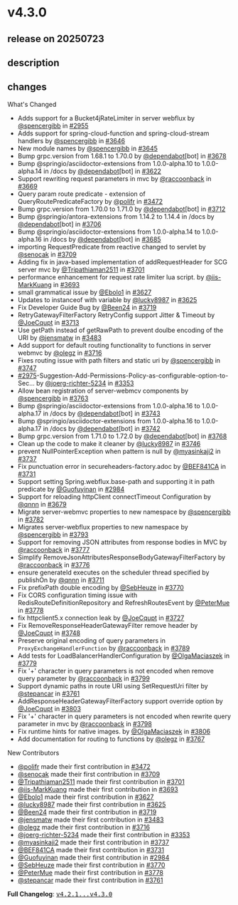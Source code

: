 # v4.3.0

## release on 20250723
## description
## changes
What's Changed

* Adds support for a Bucket4jRateLimiter in server webflux by <a class="user-mention notranslate" data-hovercard-type="user" data-hovercard-url="/users/spencergibb/hovercard" data-octo-click="hovercard-link-click" data-octo-dimensions="link_type:self" href="https://github.com/spencergibb">@spencergibb</a> in <a class="issue-link js-issue-link" data-error-text="Failed to load title" data-id="1710545444" data-permission-text="Title is private" data-url="https://github.com/spring-cloud/spring-cloud-gateway/issues/2955" data-hovercard-type="pull_request" data-hovercard-url="/spring-cloud/spring-cloud-gateway/pull/2955/hovercard" href="https://github.com/spring-cloud/spring-cloud-gateway/pull/2955">#2955</a>
* Adds support for spring-cloud-function and spring-cloud-stream handlers by <a class="user-mention notranslate" data-hovercard-type="user" data-hovercard-url="/users/spencergibb/hovercard" data-octo-click="hovercard-link-click" data-octo-dimensions="link_type:self" href="https://github.com/spencergibb">@spencergibb</a> in <a class="issue-link js-issue-link" data-error-text="Failed to load title" data-id="2742878206" data-permission-text="Title is private" data-url="https://github.com/spring-cloud/spring-cloud-gateway/issues/3646" data-hovercard-type="pull_request" data-hovercard-url="/spring-cloud/spring-cloud-gateway/pull/3646/hovercard" href="https://github.com/spring-cloud/spring-cloud-gateway/pull/3646">#3646</a>
* New module names by <a class="user-mention notranslate" data-hovercard-type="user" data-hovercard-url="/users/spencergibb/hovercard" data-octo-click="hovercard-link-click" data-octo-dimensions="link_type:self" href="https://github.com/spencergibb">@spencergibb</a> in <a class="issue-link js-issue-link" data-error-text="Failed to load title" data-id="2742875343" data-permission-text="Title is private" data-url="https://github.com/spring-cloud/spring-cloud-gateway/issues/3645" data-hovercard-type="pull_request" data-hovercard-url="/spring-cloud/spring-cloud-gateway/pull/3645/hovercard" href="https://github.com/spring-cloud/spring-cloud-gateway/pull/3645">#3645</a>
* Bump grpc.version from 1.68.1 to 1.70.0 by <a class="user-mention notranslate" data-hovercard-type="organization" data-hovercard-url="/orgs/dependabot/hovercard" data-octo-click="hovercard-link-click" data-octo-dimensions="link_type:self" href="https://github.com/dependabot">@dependabot</a>[bot] in <a class="issue-link js-issue-link" data-error-text="Failed to load title" data-id="2804791053" data-permission-text="Title is private" data-url="https://github.com/spring-cloud/spring-cloud-gateway/issues/3678" data-hovercard-type="pull_request" data-hovercard-url="/spring-cloud/spring-cloud-gateway/pull/3678/hovercard" href="https://github.com/spring-cloud/spring-cloud-gateway/pull/3678">#3678</a>
* Bump @springio/asciidoctor-extensions from 1.0.0-alpha.10 to 1.0.0-alpha.14 in /docs by <a class="user-mention notranslate" data-hovercard-type="organization" data-hovercard-url="/orgs/dependabot/hovercard" data-octo-click="hovercard-link-click" data-octo-dimensions="link_type:self" href="https://github.com/dependabot">@dependabot</a>[bot] in <a class="issue-link js-issue-link" data-error-text="Failed to load title" data-id="2714318497" data-permission-text="Title is private" data-url="https://github.com/spring-cloud/spring-cloud-gateway/issues/3622" data-hovercard-type="pull_request" data-hovercard-url="/spring-cloud/spring-cloud-gateway/pull/3622/hovercard" href="https://github.com/spring-cloud/spring-cloud-gateway/pull/3622">#3622</a>
* Support rewriting request parameters in mvc by <a class="user-mention notranslate" data-hovercard-type="user" data-hovercard-url="/users/raccoonback/hovercard" data-octo-click="hovercard-link-click" data-octo-dimensions="link_type:self" href="https://github.com/raccoonback">@raccoonback</a> in <a class="issue-link js-issue-link" data-error-text="Failed to load title" data-id="2790239254" data-permission-text="Title is private" data-url="https://github.com/spring-cloud/spring-cloud-gateway/issues/3669" data-hovercard-type="pull_request" data-hovercard-url="/spring-cloud/spring-cloud-gateway/pull/3669/hovercard" href="https://github.com/spring-cloud/spring-cloud-gateway/pull/3669">#3669</a>
* Query param route predicate - extension of QueryRoutePredicateFactory by <a class="user-mention notranslate" data-hovercard-type="user" data-hovercard-url="/users/polifr/hovercard" data-octo-click="hovercard-link-click" data-octo-dimensions="link_type:self" href="https://github.com/polifr">@polifr</a> in <a class="issue-link js-issue-link" data-error-text="Failed to load title" data-id="2426254689" data-permission-text="Title is private" data-url="https://github.com/spring-cloud/spring-cloud-gateway/issues/3472" data-hovercard-type="pull_request" data-hovercard-url="/spring-cloud/spring-cloud-gateway/pull/3472/hovercard" href="https://github.com/spring-cloud/spring-cloud-gateway/pull/3472">#3472</a>
* Bump grpc.version from 1.70.0 to 1.71.0 by <a class="user-mention notranslate" data-hovercard-type="organization" data-hovercard-url="/orgs/dependabot/hovercard" data-octo-click="hovercard-link-click" data-octo-dimensions="link_type:self" href="https://github.com/dependabot">@dependabot</a>[bot] in <a class="issue-link js-issue-link" data-error-text="Failed to load title" data-id="2897832694" data-permission-text="Title is private" data-url="https://github.com/spring-cloud/spring-cloud-gateway/issues/3712" data-hovercard-type="pull_request" data-hovercard-url="/spring-cloud/spring-cloud-gateway/pull/3712/hovercard" href="https://github.com/spring-cloud/spring-cloud-gateway/pull/3712">#3712</a>
* Bump @springio/antora-extensions from 1.14.2 to 1.14.4 in /docs by <a class="user-mention notranslate" data-hovercard-type="organization" data-hovercard-url="/orgs/dependabot/hovercard" data-octo-click="hovercard-link-click" data-octo-dimensions="link_type:self" href="https://github.com/dependabot">@dependabot</a>[bot] in <a class="issue-link js-issue-link" data-error-text="Failed to load title" data-id="2875783795" data-permission-text="Title is private" data-url="https://github.com/spring-cloud/spring-cloud-gateway/issues/3706" data-hovercard-type="pull_request" data-hovercard-url="/spring-cloud/spring-cloud-gateway/pull/3706/hovercard" href="https://github.com/spring-cloud/spring-cloud-gateway/pull/3706">#3706</a>
* Bump @springio/asciidoctor-extensions from 1.0.0-alpha.14 to 1.0.0-alpha.16 in /docs by <a class="user-mention notranslate" data-hovercard-type="organization" data-hovercard-url="/orgs/dependabot/hovercard" data-octo-click="hovercard-link-click" data-octo-dimensions="link_type:self" href="https://github.com/dependabot">@dependabot</a>[bot] in <a class="issue-link js-issue-link" data-error-text="Failed to load title" data-id="2828065280" data-permission-text="Title is private" data-url="https://github.com/spring-cloud/spring-cloud-gateway/issues/3685" data-hovercard-type="pull_request" data-hovercard-url="/spring-cloud/spring-cloud-gateway/pull/3685/hovercard" href="https://github.com/spring-cloud/spring-cloud-gateway/pull/3685">#3685</a>
* importing RequestPredicate from reactive changed to servlet by <a class="user-mention notranslate" data-hovercard-type="user" data-hovercard-url="/users/senocak/hovercard" data-octo-click="hovercard-link-click" data-octo-dimensions="link_type:self" href="https://github.com/senocak">@senocak</a> in <a class="issue-link js-issue-link" data-error-text="Failed to load title" data-id="2884171299" data-permission-text="Title is private" data-url="https://github.com/spring-cloud/spring-cloud-gateway/issues/3709" data-hovercard-type="pull_request" data-hovercard-url="/spring-cloud/spring-cloud-gateway/pull/3709/hovercard" href="https://github.com/spring-cloud/spring-cloud-gateway/pull/3709">#3709</a>
* Adding fix in java-based implementation of addRequestHeader for SCG server mvc by <a class="user-mention notranslate" data-hovercard-type="user" data-hovercard-url="/users/Tripathiaman2511/hovercard" data-octo-click="hovercard-link-click" data-octo-dimensions="link_type:self" href="https://github.com/Tripathiaman2511">@Tripathiaman2511</a> in <a class="issue-link js-issue-link" data-error-text="Failed to load title" data-id="2873377814" data-permission-text="Title is private" data-url="https://github.com/spring-cloud/spring-cloud-gateway/issues/3701" data-hovercard-type="pull_request" data-hovercard-url="/spring-cloud/spring-cloud-gateway/pull/3701/hovercard" href="https://github.com/spring-cloud/spring-cloud-gateway/pull/3701">#3701</a>
* performance enhancement for request rate limiter lua script. by <a class="user-mention notranslate" data-hovercard-type="user" data-hovercard-url="/users/iis-MarkKuang/hovercard" data-octo-click="hovercard-link-click" data-octo-dimensions="link_type:self" href="https://github.com/iis-MarkKuang">@iis-MarkKuang</a> in <a class="issue-link js-issue-link" data-error-text="Failed to load title" data-id="2845316950" data-permission-text="Title is private" data-url="https://github.com/spring-cloud/spring-cloud-gateway/issues/3693" data-hovercard-type="pull_request" data-hovercard-url="/spring-cloud/spring-cloud-gateway/pull/3693/hovercard" href="https://github.com/spring-cloud/spring-cloud-gateway/pull/3693">#3693</a>
* small grammatical issue by <a class="user-mention notranslate" data-hovercard-type="user" data-hovercard-url="/users/Ebolo1/hovercard" data-octo-click="hovercard-link-click" data-octo-dimensions="link_type:self" href="https://github.com/Ebolo1">@Ebolo1</a> in <a class="issue-link js-issue-link" data-error-text="Failed to load title" data-id="2725265472" data-permission-text="Title is private" data-url="https://github.com/spring-cloud/spring-cloud-gateway/issues/3627" data-hovercard-type="pull_request" data-hovercard-url="/spring-cloud/spring-cloud-gateway/pull/3627/hovercard" href="https://github.com/spring-cloud/spring-cloud-gateway/pull/3627">#3627</a>
* Updates to instanceof with variable by <a class="user-mention notranslate" data-hovercard-type="user" data-hovercard-url="/users/lucky8987/hovercard" data-octo-click="hovercard-link-click" data-octo-dimensions="link_type:self" href="https://github.com/lucky8987">@lucky8987</a> in <a class="issue-link js-issue-link" data-error-text="Failed to load title" data-id="2715609705" data-permission-text="Title is private" data-url="https://github.com/spring-cloud/spring-cloud-gateway/issues/3625" data-hovercard-type="pull_request" data-hovercard-url="/spring-cloud/spring-cloud-gateway/pull/3625/hovercard" href="https://github.com/spring-cloud/spring-cloud-gateway/pull/3625">#3625</a>
* Fix Developer Guide Bug by <a class="user-mention notranslate" data-hovercard-type="user" data-hovercard-url="/users/Been24/hovercard" data-octo-click="hovercard-link-click" data-octo-dimensions="link_type:self" href="https://github.com/Been24">@Been24</a> in <a class="issue-link js-issue-link" data-error-text="Failed to load title" data-id="2918775954" data-permission-text="Title is private" data-url="https://github.com/spring-cloud/spring-cloud-gateway/issues/3719" data-hovercard-type="pull_request" data-hovercard-url="/spring-cloud/spring-cloud-gateway/pull/3719/hovercard" href="https://github.com/spring-cloud/spring-cloud-gateway/pull/3719">#3719</a>
* RetryGatewayFilterFactory RetryConfig support Jitter & Timeout by <a class="user-mention notranslate" data-hovercard-type="user" data-hovercard-url="/users/JoeCqupt/hovercard" data-octo-click="hovercard-link-click" data-octo-dimensions="link_type:self" href="https://github.com/JoeCqupt">@JoeCqupt</a> in <a class="issue-link js-issue-link" data-error-text="Failed to load title" data-id="2901973739" data-permission-text="Title is private" data-url="https://github.com/spring-cloud/spring-cloud-gateway/issues/3713" data-hovercard-type="pull_request" data-hovercard-url="/spring-cloud/spring-cloud-gateway/pull/3713/hovercard" href="https://github.com/spring-cloud/spring-cloud-gateway/pull/3713">#3713</a>
* Use getPath instead of getRawPath to prevent doulbe encoding of the URI by <a class="user-mention notranslate" data-hovercard-type="user" data-hovercard-url="/users/jensmatw/hovercard" data-octo-click="hovercard-link-click" data-octo-dimensions="link_type:self" href="https://github.com/jensmatw">@jensmatw</a> in <a class="issue-link js-issue-link" data-error-text="Failed to load title" data-id="2437729874" data-permission-text="Title is private" data-url="https://github.com/spring-cloud/spring-cloud-gateway/issues/3483" data-hovercard-type="pull_request" data-hovercard-url="/spring-cloud/spring-cloud-gateway/pull/3483/hovercard" href="https://github.com/spring-cloud/spring-cloud-gateway/pull/3483">#3483</a>
* Add support for default routing functionality to functions in server webmvc by <a class="user-mention notranslate" data-hovercard-type="user" data-hovercard-url="/users/olegz/hovercard" data-octo-click="hovercard-link-click" data-octo-dimensions="link_type:self" href="https://github.com/olegz">@olegz</a> in <a class="issue-link js-issue-link" data-error-text="Failed to load title" data-id="2913202151" data-permission-text="Title is private" data-url="https://github.com/spring-cloud/spring-cloud-gateway/issues/3716" data-hovercard-type="pull_request" data-hovercard-url="/spring-cloud/spring-cloud-gateway/pull/3716/hovercard" href="https://github.com/spring-cloud/spring-cloud-gateway/pull/3716">#3716</a>
* Fixes routing issue with path filters and static uri by <a class="user-mention notranslate" data-hovercard-type="user" data-hovercard-url="/users/spencergibb/hovercard" data-octo-click="hovercard-link-click" data-octo-dimensions="link_type:self" href="https://github.com/spencergibb">@spencergibb</a> in <a class="issue-link js-issue-link" data-error-text="Failed to load title" data-id="2949989975" data-permission-text="Title is private" data-url="https://github.com/spring-cloud/spring-cloud-gateway/issues/3747" data-hovercard-type="pull_request" data-hovercard-url="/spring-cloud/spring-cloud-gateway/pull/3747/hovercard" href="https://github.com/spring-cloud/spring-cloud-gateway/pull/3747">#3747</a>
* <a class="issue-link js-issue-link" data-error-text="Failed to load title" data-id="1740336960" data-permission-text="Title is private" data-url="https://github.com/spring-cloud/spring-cloud-gateway/issues/2975" data-hovercard-type="issue" data-hovercard-url="/spring-cloud/spring-cloud-gateway/issues/2975/hovercard" href="https://github.com/spring-cloud/spring-cloud-gateway/issues/2975">#2975</a>-Suggestion-Add-Permissions-Policy-as-configurable-option-to-Sec… by <a class="user-mention notranslate" data-hovercard-type="user" data-hovercard-url="/users/joerg-richter-5234/hovercard" data-octo-click="hovercard-link-click" data-octo-dimensions="link_type:self" href="https://github.com/joerg-richter-5234">@joerg-richter-5234</a> in <a class="issue-link js-issue-link" data-error-text="Failed to load title" data-id="2242283625" data-permission-text="Title is private" data-url="https://github.com/spring-cloud/spring-cloud-gateway/issues/3353" data-hovercard-type="pull_request" data-hovercard-url="/spring-cloud/spring-cloud-gateway/pull/3353/hovercard" href="https://github.com/spring-cloud/spring-cloud-gateway/pull/3353">#3353</a>
* Allow bean registration of server-webmcv components by <a class="user-mention notranslate" data-hovercard-type="user" data-hovercard-url="/users/spencergibb/hovercard" data-octo-click="hovercard-link-click" data-octo-dimensions="link_type:self" href="https://github.com/spencergibb">@spencergibb</a> in <a class="issue-link js-issue-link" data-error-text="Failed to load title" data-id="2994300211" data-permission-text="Title is private" data-url="https://github.com/spring-cloud/spring-cloud-gateway/issues/3763" data-hovercard-type="pull_request" data-hovercard-url="/spring-cloud/spring-cloud-gateway/pull/3763/hovercard" href="https://github.com/spring-cloud/spring-cloud-gateway/pull/3763">#3763</a>
* Bump @springio/asciidoctor-extensions from 1.0.0-alpha.16 to 1.0.0-alpha.17 in /docs by <a class="user-mention notranslate" data-hovercard-type="organization" data-hovercard-url="/orgs/dependabot/hovercard" data-octo-click="hovercard-link-click" data-octo-dimensions="link_type:self" href="https://github.com/dependabot">@dependabot</a>[bot] in <a class="issue-link js-issue-link" data-error-text="Failed to load title" data-id="2944139477" data-permission-text="Title is private" data-url="https://github.com/spring-cloud/spring-cloud-gateway/issues/3743" data-hovercard-type="pull_request" data-hovercard-url="/spring-cloud/spring-cloud-gateway/pull/3743/hovercard" href="https://github.com/spring-cloud/spring-cloud-gateway/pull/3743">#3743</a>
* Bump @springio/asciidoctor-extensions from 1.0.0-alpha.16 to 1.0.0-alpha.17 in /docs by <a class="user-mention notranslate" data-hovercard-type="organization" data-hovercard-url="/orgs/dependabot/hovercard" data-octo-click="hovercard-link-click" data-octo-dimensions="link_type:self" href="https://github.com/dependabot">@dependabot</a>[bot] in <a class="issue-link js-issue-link" data-error-text="Failed to load title" data-id="2944069397" data-permission-text="Title is private" data-url="https://github.com/spring-cloud/spring-cloud-gateway/issues/3742" data-hovercard-type="pull_request" data-hovercard-url="/spring-cloud/spring-cloud-gateway/pull/3742/hovercard" href="https://github.com/spring-cloud/spring-cloud-gateway/pull/3742">#3742</a>
* Bump grpc.version from 1.71.0 to 1.72.0 by <a class="user-mention notranslate" data-hovercard-type="organization" data-hovercard-url="/orgs/dependabot/hovercard" data-octo-click="hovercard-link-click" data-octo-dimensions="link_type:self" href="https://github.com/dependabot">@dependabot</a>[bot] in <a class="issue-link js-issue-link" data-error-text="Failed to load title" data-id="2997029774" data-permission-text="Title is private" data-url="https://github.com/spring-cloud/spring-cloud-gateway/issues/3768" data-hovercard-type="pull_request" data-hovercard-url="/spring-cloud/spring-cloud-gateway/pull/3768/hovercard" href="https://github.com/spring-cloud/spring-cloud-gateway/pull/3768">#3768</a>
* Clean up the code to make it cleaner by <a class="user-mention notranslate" data-hovercard-type="user" data-hovercard-url="/users/lucky8987/hovercard" data-octo-click="hovercard-link-click" data-octo-dimensions="link_type:self" href="https://github.com/lucky8987">@lucky8987</a> in <a class="issue-link js-issue-link" data-error-text="Failed to load title" data-id="2949970318" data-permission-text="Title is private" data-url="https://github.com/spring-cloud/spring-cloud-gateway/issues/3746" data-hovercard-type="pull_request" data-hovercard-url="/spring-cloud/spring-cloud-gateway/pull/3746/hovercard" href="https://github.com/spring-cloud/spring-cloud-gateway/pull/3746">#3746</a>
* prevent NullPointerException when pattern is null by <a class="user-mention notranslate" data-hovercard-type="user" data-hovercard-url="/users/myasinkaji2/hovercard" data-octo-click="hovercard-link-click" data-octo-dimensions="link_type:self" href="https://github.com/myasinkaji2">@myasinkaji2</a> in <a class="issue-link js-issue-link" data-error-text="Failed to load title" data-id="2938578719" data-permission-text="Title is private" data-url="https://github.com/spring-cloud/spring-cloud-gateway/issues/3737" data-hovercard-type="pull_request" data-hovercard-url="/spring-cloud/spring-cloud-gateway/pull/3737/hovercard" href="https://github.com/spring-cloud/spring-cloud-gateway/pull/3737">#3737</a>
* Fix punctuation error in secureheaders-factory.adoc by <a class="user-mention notranslate" data-hovercard-type="user" data-hovercard-url="/users/BEF841CA/hovercard" data-octo-click="hovercard-link-click" data-octo-dimensions="link_type:self" href="https://github.com/BEF841CA">@BEF841CA</a> in <a class="issue-link js-issue-link" data-error-text="Failed to load title" data-id="2934639382" data-permission-text="Title is private" data-url="https://github.com/spring-cloud/spring-cloud-gateway/issues/3731" data-hovercard-type="pull_request" data-hovercard-url="/spring-cloud/spring-cloud-gateway/pull/3731/hovercard" href="https://github.com/spring-cloud/spring-cloud-gateway/pull/3731">#3731</a>
* Support setting Spring.webflux.base-path and supporting it in path predicate by <a class="user-mention notranslate" data-hovercard-type="user" data-hovercard-url="/users/Guofuyinan/hovercard" data-octo-click="hovercard-link-click" data-octo-dimensions="link_type:self" href="https://github.com/Guofuyinan">@Guofuyinan</a> in <a class="issue-link js-issue-link" data-error-text="Failed to load title" data-id="1763912434" data-permission-text="Title is private" data-url="https://github.com/spring-cloud/spring-cloud-gateway/issues/2984" data-hovercard-type="pull_request" data-hovercard-url="/spring-cloud/spring-cloud-gateway/pull/2984/hovercard" href="https://github.com/spring-cloud/spring-cloud-gateway/pull/2984">#2984</a>
* Support for reloading httpClient connectTimeout Configuration by <a class="user-mention notranslate" data-hovercard-type="user" data-hovercard-url="/users/qnnn/hovercard" data-octo-click="hovercard-link-click" data-octo-dimensions="link_type:self" href="https://github.com/qnnn">@qnnn</a> in <a class="issue-link js-issue-link" data-error-text="Failed to load title" data-id="2807257957" data-permission-text="Title is private" data-url="https://github.com/spring-cloud/spring-cloud-gateway/issues/3679" data-hovercard-type="pull_request" data-hovercard-url="/spring-cloud/spring-cloud-gateway/pull/3679/hovercard" href="https://github.com/spring-cloud/spring-cloud-gateway/pull/3679">#3679</a>
* Migrate server-webmvc properties to new namespace by <a class="user-mention notranslate" data-hovercard-type="user" data-hovercard-url="/users/spencergibb/hovercard" data-octo-click="hovercard-link-click" data-octo-dimensions="link_type:self" href="https://github.com/spencergibb">@spencergibb</a> in <a class="issue-link js-issue-link" data-error-text="Failed to load title" data-id="3025343497" data-permission-text="Title is private" data-url="https://github.com/spring-cloud/spring-cloud-gateway/issues/3782" data-hovercard-type="pull_request" data-hovercard-url="/spring-cloud/spring-cloud-gateway/pull/3782/hovercard" href="https://github.com/spring-cloud/spring-cloud-gateway/pull/3782">#3782</a>
* Migrates server-webflux properties to new namespace by <a class="user-mention notranslate" data-hovercard-type="user" data-hovercard-url="/users/spencergibb/hovercard" data-octo-click="hovercard-link-click" data-octo-dimensions="link_type:self" href="https://github.com/spencergibb">@spencergibb</a> in <a class="issue-link js-issue-link" data-error-text="Failed to load title" data-id="3052847502" data-permission-text="Title is private" data-url="https://github.com/spring-cloud/spring-cloud-gateway/issues/3793" data-hovercard-type="pull_request" data-hovercard-url="/spring-cloud/spring-cloud-gateway/pull/3793/hovercard" href="https://github.com/spring-cloud/spring-cloud-gateway/pull/3793">#3793</a>
* Support for removing JSON attributes from response bodies in MVC by <a class="user-mention notranslate" data-hovercard-type="user" data-hovercard-url="/users/raccoonback/hovercard" data-octo-click="hovercard-link-click" data-octo-dimensions="link_type:self" href="https://github.com/raccoonback">@raccoonback</a> in <a class="issue-link js-issue-link" data-error-text="Failed to load title" data-id="3006486435" data-permission-text="Title is private" data-url="https://github.com/spring-cloud/spring-cloud-gateway/issues/3777" data-hovercard-type="pull_request" data-hovercard-url="/spring-cloud/spring-cloud-gateway/pull/3777/hovercard" href="https://github.com/spring-cloud/spring-cloud-gateway/pull/3777">#3777</a>
* Simplify RemoveJsonAttributesResponseBodyGatewayFilterFactory by <a class="user-mention notranslate" data-hovercard-type="user" data-hovercard-url="/users/raccoonback/hovercard" data-octo-click="hovercard-link-click" data-octo-dimensions="link_type:self" href="https://github.com/raccoonback">@raccoonback</a> in <a class="issue-link js-issue-link" data-error-text="Failed to load title" data-id="3006283870" data-permission-text="Title is private" data-url="https://github.com/spring-cloud/spring-cloud-gateway/issues/3776" data-hovercard-type="pull_request" data-hovercard-url="/spring-cloud/spring-cloud-gateway/pull/3776/hovercard" href="https://github.com/spring-cloud/spring-cloud-gateway/pull/3776">#3776</a>
* ensure generateId executes on the scheduler thread specified by publishOn by <a class="user-mention notranslate" data-hovercard-type="user" data-hovercard-url="/users/qnnn/hovercard" data-octo-click="hovercard-link-click" data-octo-dimensions="link_type:self" href="https://github.com/qnnn">@qnnn</a> in <a class="issue-link js-issue-link" data-error-text="Failed to load title" data-id="2890357266" data-permission-text="Title is private" data-url="https://github.com/spring-cloud/spring-cloud-gateway/issues/3711" data-hovercard-type="pull_request" data-hovercard-url="/spring-cloud/spring-cloud-gateway/pull/3711/hovercard" href="https://github.com/spring-cloud/spring-cloud-gateway/pull/3711">#3711</a>
* Fix prefixPath double encoding by <a class="user-mention notranslate" data-hovercard-type="user" data-hovercard-url="/users/SebHeuze/hovercard" data-octo-click="hovercard-link-click" data-octo-dimensions="link_type:self" href="https://github.com/SebHeuze">@SebHeuze</a> in <a class="issue-link js-issue-link" data-error-text="Failed to load title" data-id="2997502281" data-permission-text="Title is private" data-url="https://github.com/spring-cloud/spring-cloud-gateway/issues/3770" data-hovercard-type="pull_request" data-hovercard-url="/spring-cloud/spring-cloud-gateway/pull/3770/hovercard" href="https://github.com/spring-cloud/spring-cloud-gateway/pull/3770">#3770</a>
* Fix CORS configuration timing issue with RedisRouteDefinitionRepository and RefreshRoutesEvent by <a class="user-mention notranslate" data-hovercard-type="user" data-hovercard-url="/users/PeterMue/hovercard" data-octo-click="hovercard-link-click" data-octo-dimensions="link_type:self" href="https://github.com/PeterMue">@PeterMue</a> in <a class="issue-link js-issue-link" data-error-text="Failed to load title" data-id="3011518518" data-permission-text="Title is private" data-url="https://github.com/spring-cloud/spring-cloud-gateway/issues/3778" data-hovercard-type="pull_request" data-hovercard-url="/spring-cloud/spring-cloud-gateway/pull/3778/hovercard" href="https://github.com/spring-cloud/spring-cloud-gateway/pull/3778">#3778</a>
* fix httpclient5.x connection leak by <a class="user-mention notranslate" data-hovercard-type="user" data-hovercard-url="/users/JoeCqupt/hovercard" data-octo-click="hovercard-link-click" data-octo-dimensions="link_type:self" href="https://github.com/JoeCqupt">@JoeCqupt</a> in <a class="issue-link js-issue-link" data-error-text="Failed to load title" data-id="2925038948" data-permission-text="Title is private" data-url="https://github.com/spring-cloud/spring-cloud-gateway/issues/3727" data-hovercard-type="pull_request" data-hovercard-url="/spring-cloud/spring-cloud-gateway/pull/3727/hovercard" href="https://github.com/spring-cloud/spring-cloud-gateway/pull/3727">#3727</a>
* Fix RemoveResponseHeaderGatewayFilter remove header by <a class="user-mention notranslate" data-hovercard-type="user" data-hovercard-url="/users/JoeCqupt/hovercard" data-octo-click="hovercard-link-click" data-octo-dimensions="link_type:self" href="https://github.com/JoeCqupt">@JoeCqupt</a> in <a class="issue-link js-issue-link" data-error-text="Failed to load title" data-id="2951829676" data-permission-text="Title is private" data-url="https://github.com/spring-cloud/spring-cloud-gateway/issues/3748" data-hovercard-type="pull_request" data-hovercard-url="/spring-cloud/spring-cloud-gateway/pull/3748/hovercard" href="https://github.com/spring-cloud/spring-cloud-gateway/pull/3748">#3748</a>
* Preserve original encoding of query parameters in <code>ProxyExchangeHandlerFunction</code> by <a class="user-mention notranslate" data-hovercard-type="user" data-hovercard-url="/users/raccoonback/hovercard" data-octo-click="hovercard-link-click" data-octo-dimensions="link_type:self" href="https://github.com/raccoonback">@raccoonback</a> in <a class="issue-link js-issue-link" data-error-text="Failed to load title" data-id="3046142772" data-permission-text="Title is private" data-url="https://github.com/spring-cloud/spring-cloud-gateway/issues/3789" data-hovercard-type="pull_request" data-hovercard-url="/spring-cloud/spring-cloud-gateway/pull/3789/hovercard" href="https://github.com/spring-cloud/spring-cloud-gateway/pull/3789">#3789</a>
* Add tests for LoadBalancerHandlerConfiguration by <a class="user-mention notranslate" data-hovercard-type="user" data-hovercard-url="/users/OlgaMaciaszek/hovercard" data-octo-click="hovercard-link-click" data-octo-dimensions="link_type:self" href="https://github.com/OlgaMaciaszek">@OlgaMaciaszek</a> in <a class="issue-link js-issue-link" data-error-text="Failed to load title" data-id="3020516700" data-permission-text="Title is private" data-url="https://github.com/spring-cloud/spring-cloud-gateway/issues/3779" data-hovercard-type="pull_request" data-hovercard-url="/spring-cloud/spring-cloud-gateway/pull/3779/hovercard" href="https://github.com/spring-cloud/spring-cloud-gateway/pull/3779">#3779</a>
* Fix '+' character in query parameters is not encoded when remove query parameter by <a class="user-mention notranslate" data-hovercard-type="user" data-hovercard-url="/users/raccoonback/hovercard" data-octo-click="hovercard-link-click" data-octo-dimensions="link_type:self" href="https://github.com/raccoonback">@raccoonback</a> in <a class="issue-link js-issue-link" data-error-text="Failed to load title" data-id="3067903242" data-permission-text="Title is private" data-url="https://github.com/spring-cloud/spring-cloud-gateway/issues/3799" data-hovercard-type="pull_request" data-hovercard-url="/spring-cloud/spring-cloud-gateway/pull/3799/hovercard" href="https://github.com/spring-cloud/spring-cloud-gateway/pull/3799">#3799</a>
* Support dynamic paths in route URI using SetRequestUri filter by <a class="user-mention notranslate" data-hovercard-type="user" data-hovercard-url="/users/stepancar/hovercard" data-octo-click="hovercard-link-click" data-octo-dimensions="link_type:self" href="https://github.com/stepancar">@stepancar</a> in <a class="issue-link js-issue-link" data-error-text="Failed to load title" data-id="2991283921" data-permission-text="Title is private" data-url="https://github.com/spring-cloud/spring-cloud-gateway/issues/3761" data-hovercard-type="pull_request" data-hovercard-url="/spring-cloud/spring-cloud-gateway/pull/3761/hovercard" href="https://github.com/spring-cloud/spring-cloud-gateway/pull/3761">#3761</a>
* AddResponseHeaderGatewayFilterFactory support override option by <a class="user-mention notranslate" data-hovercard-type="user" data-hovercard-url="/users/JoeCqupt/hovercard" data-octo-click="hovercard-link-click" data-octo-dimensions="link_type:self" href="https://github.com/JoeCqupt">@JoeCqupt</a> in <a class="issue-link js-issue-link" data-error-text="Failed to load title" data-id="3073817295" data-permission-text="Title is private" data-url="https://github.com/spring-cloud/spring-cloud-gateway/issues/3803" data-hovercard-type="pull_request" data-hovercard-url="/spring-cloud/spring-cloud-gateway/pull/3803/hovercard" href="https://github.com/spring-cloud/spring-cloud-gateway/pull/3803">#3803</a>
* Fix '+' character in query parameters is not encoded when rewrite query parameter in mvc by <a class="user-mention notranslate" data-hovercard-type="user" data-hovercard-url="/users/raccoonback/hovercard" data-octo-click="hovercard-link-click" data-octo-dimensions="link_type:self" href="https://github.com/raccoonback">@raccoonback</a> in <a class="issue-link js-issue-link" data-error-text="Failed to load title" data-id="3067657385" data-permission-text="Title is private" data-url="https://github.com/spring-cloud/spring-cloud-gateway/issues/3798" data-hovercard-type="pull_request" data-hovercard-url="/spring-cloud/spring-cloud-gateway/pull/3798/hovercard" href="https://github.com/spring-cloud/spring-cloud-gateway/pull/3798">#3798</a>
* Fix runtime hints for native images. by <a class="user-mention notranslate" data-hovercard-type="user" data-hovercard-url="/users/OlgaMaciaszek/hovercard" data-octo-click="hovercard-link-click" data-octo-dimensions="link_type:self" href="https://github.com/OlgaMaciaszek">@OlgaMaciaszek</a> in <a class="issue-link js-issue-link" data-error-text="Failed to load title" data-id="3087017311" data-permission-text="Title is private" data-url="https://github.com/spring-cloud/spring-cloud-gateway/issues/3806" data-hovercard-type="pull_request" data-hovercard-url="/spring-cloud/spring-cloud-gateway/pull/3806/hovercard" href="https://github.com/spring-cloud/spring-cloud-gateway/pull/3806">#3806</a>
* Add documentation for routing to functions by <a class="user-mention notranslate" data-hovercard-type="user" data-hovercard-url="/users/olegz/hovercard" data-octo-click="hovercard-link-click" data-octo-dimensions="link_type:self" href="https://github.com/olegz">@olegz</a> in <a class="issue-link js-issue-link" data-error-text="Failed to load title" data-id="2997023072" data-permission-text="Title is private" data-url="https://github.com/spring-cloud/spring-cloud-gateway/issues/3767" data-hovercard-type="pull_request" data-hovercard-url="/spring-cloud/spring-cloud-gateway/pull/3767/hovercard" href="https://github.com/spring-cloud/spring-cloud-gateway/pull/3767">#3767</a>

New Contributors

* <a class="user-mention notranslate" data-hovercard-type="user" data-hovercard-url="/users/polifr/hovercard" data-octo-click="hovercard-link-click" data-octo-dimensions="link_type:self" href="https://github.com/polifr">@polifr</a> made their first contribution in <a class="issue-link js-issue-link" data-error-text="Failed to load title" data-id="2426254689" data-permission-text="Title is private" data-url="https://github.com/spring-cloud/spring-cloud-gateway/issues/3472" data-hovercard-type="pull_request" data-hovercard-url="/spring-cloud/spring-cloud-gateway/pull/3472/hovercard" href="https://github.com/spring-cloud/spring-cloud-gateway/pull/3472">#3472</a>
* <a class="user-mention notranslate" data-hovercard-type="user" data-hovercard-url="/users/senocak/hovercard" data-octo-click="hovercard-link-click" data-octo-dimensions="link_type:self" href="https://github.com/senocak">@senocak</a> made their first contribution in <a class="issue-link js-issue-link" data-error-text="Failed to load title" data-id="2884171299" data-permission-text="Title is private" data-url="https://github.com/spring-cloud/spring-cloud-gateway/issues/3709" data-hovercard-type="pull_request" data-hovercard-url="/spring-cloud/spring-cloud-gateway/pull/3709/hovercard" href="https://github.com/spring-cloud/spring-cloud-gateway/pull/3709">#3709</a>
* <a class="user-mention notranslate" data-hovercard-type="user" data-hovercard-url="/users/Tripathiaman2511/hovercard" data-octo-click="hovercard-link-click" data-octo-dimensions="link_type:self" href="https://github.com/Tripathiaman2511">@Tripathiaman2511</a> made their first contribution in <a class="issue-link js-issue-link" data-error-text="Failed to load title" data-id="2873377814" data-permission-text="Title is private" data-url="https://github.com/spring-cloud/spring-cloud-gateway/issues/3701" data-hovercard-type="pull_request" data-hovercard-url="/spring-cloud/spring-cloud-gateway/pull/3701/hovercard" href="https://github.com/spring-cloud/spring-cloud-gateway/pull/3701">#3701</a>
* <a class="user-mention notranslate" data-hovercard-type="user" data-hovercard-url="/users/iis-MarkKuang/hovercard" data-octo-click="hovercard-link-click" data-octo-dimensions="link_type:self" href="https://github.com/iis-MarkKuang">@iis-MarkKuang</a> made their first contribution in <a class="issue-link js-issue-link" data-error-text="Failed to load title" data-id="2845316950" data-permission-text="Title is private" data-url="https://github.com/spring-cloud/spring-cloud-gateway/issues/3693" data-hovercard-type="pull_request" data-hovercard-url="/spring-cloud/spring-cloud-gateway/pull/3693/hovercard" href="https://github.com/spring-cloud/spring-cloud-gateway/pull/3693">#3693</a>
* <a class="user-mention notranslate" data-hovercard-type="user" data-hovercard-url="/users/Ebolo1/hovercard" data-octo-click="hovercard-link-click" data-octo-dimensions="link_type:self" href="https://github.com/Ebolo1">@Ebolo1</a> made their first contribution in <a class="issue-link js-issue-link" data-error-text="Failed to load title" data-id="2725265472" data-permission-text="Title is private" data-url="https://github.com/spring-cloud/spring-cloud-gateway/issues/3627" data-hovercard-type="pull_request" data-hovercard-url="/spring-cloud/spring-cloud-gateway/pull/3627/hovercard" href="https://github.com/spring-cloud/spring-cloud-gateway/pull/3627">#3627</a>
* <a class="user-mention notranslate" data-hovercard-type="user" data-hovercard-url="/users/lucky8987/hovercard" data-octo-click="hovercard-link-click" data-octo-dimensions="link_type:self" href="https://github.com/lucky8987">@lucky8987</a> made their first contribution in <a class="issue-link js-issue-link" data-error-text="Failed to load title" data-id="2715609705" data-permission-text="Title is private" data-url="https://github.com/spring-cloud/spring-cloud-gateway/issues/3625" data-hovercard-type="pull_request" data-hovercard-url="/spring-cloud/spring-cloud-gateway/pull/3625/hovercard" href="https://github.com/spring-cloud/spring-cloud-gateway/pull/3625">#3625</a>
* <a class="user-mention notranslate" data-hovercard-type="user" data-hovercard-url="/users/Been24/hovercard" data-octo-click="hovercard-link-click" data-octo-dimensions="link_type:self" href="https://github.com/Been24">@Been24</a> made their first contribution in <a class="issue-link js-issue-link" data-error-text="Failed to load title" data-id="2918775954" data-permission-text="Title is private" data-url="https://github.com/spring-cloud/spring-cloud-gateway/issues/3719" data-hovercard-type="pull_request" data-hovercard-url="/spring-cloud/spring-cloud-gateway/pull/3719/hovercard" href="https://github.com/spring-cloud/spring-cloud-gateway/pull/3719">#3719</a>
* <a class="user-mention notranslate" data-hovercard-type="user" data-hovercard-url="/users/jensmatw/hovercard" data-octo-click="hovercard-link-click" data-octo-dimensions="link_type:self" href="https://github.com/jensmatw">@jensmatw</a> made their first contribution in <a class="issue-link js-issue-link" data-error-text="Failed to load title" data-id="2437729874" data-permission-text="Title is private" data-url="https://github.com/spring-cloud/spring-cloud-gateway/issues/3483" data-hovercard-type="pull_request" data-hovercard-url="/spring-cloud/spring-cloud-gateway/pull/3483/hovercard" href="https://github.com/spring-cloud/spring-cloud-gateway/pull/3483">#3483</a>
* <a class="user-mention notranslate" data-hovercard-type="user" data-hovercard-url="/users/olegz/hovercard" data-octo-click="hovercard-link-click" data-octo-dimensions="link_type:self" href="https://github.com/olegz">@olegz</a> made their first contribution in <a class="issue-link js-issue-link" data-error-text="Failed to load title" data-id="2913202151" data-permission-text="Title is private" data-url="https://github.com/spring-cloud/spring-cloud-gateway/issues/3716" data-hovercard-type="pull_request" data-hovercard-url="/spring-cloud/spring-cloud-gateway/pull/3716/hovercard" href="https://github.com/spring-cloud/spring-cloud-gateway/pull/3716">#3716</a>
* <a class="user-mention notranslate" data-hovercard-type="user" data-hovercard-url="/users/joerg-richter-5234/hovercard" data-octo-click="hovercard-link-click" data-octo-dimensions="link_type:self" href="https://github.com/joerg-richter-5234">@joerg-richter-5234</a> made their first contribution in <a class="issue-link js-issue-link" data-error-text="Failed to load title" data-id="2242283625" data-permission-text="Title is private" data-url="https://github.com/spring-cloud/spring-cloud-gateway/issues/3353" data-hovercard-type="pull_request" data-hovercard-url="/spring-cloud/spring-cloud-gateway/pull/3353/hovercard" href="https://github.com/spring-cloud/spring-cloud-gateway/pull/3353">#3353</a>
* <a class="user-mention notranslate" data-hovercard-type="user" data-hovercard-url="/users/myasinkaji2/hovercard" data-octo-click="hovercard-link-click" data-octo-dimensions="link_type:self" href="https://github.com/myasinkaji2">@myasinkaji2</a> made their first contribution in <a class="issue-link js-issue-link" data-error-text="Failed to load title" data-id="2938578719" data-permission-text="Title is private" data-url="https://github.com/spring-cloud/spring-cloud-gateway/issues/3737" data-hovercard-type="pull_request" data-hovercard-url="/spring-cloud/spring-cloud-gateway/pull/3737/hovercard" href="https://github.com/spring-cloud/spring-cloud-gateway/pull/3737">#3737</a>
* <a class="user-mention notranslate" data-hovercard-type="user" data-hovercard-url="/users/BEF841CA/hovercard" data-octo-click="hovercard-link-click" data-octo-dimensions="link_type:self" href="https://github.com/BEF841CA">@BEF841CA</a> made their first contribution in <a class="issue-link js-issue-link" data-error-text="Failed to load title" data-id="2934639382" data-permission-text="Title is private" data-url="https://github.com/spring-cloud/spring-cloud-gateway/issues/3731" data-hovercard-type="pull_request" data-hovercard-url="/spring-cloud/spring-cloud-gateway/pull/3731/hovercard" href="https://github.com/spring-cloud/spring-cloud-gateway/pull/3731">#3731</a>
* <a class="user-mention notranslate" data-hovercard-type="user" data-hovercard-url="/users/Guofuyinan/hovercard" data-octo-click="hovercard-link-click" data-octo-dimensions="link_type:self" href="https://github.com/Guofuyinan">@Guofuyinan</a> made their first contribution in <a class="issue-link js-issue-link" data-error-text="Failed to load title" data-id="1763912434" data-permission-text="Title is private" data-url="https://github.com/spring-cloud/spring-cloud-gateway/issues/2984" data-hovercard-type="pull_request" data-hovercard-url="/spring-cloud/spring-cloud-gateway/pull/2984/hovercard" href="https://github.com/spring-cloud/spring-cloud-gateway/pull/2984">#2984</a>
* <a class="user-mention notranslate" data-hovercard-type="user" data-hovercard-url="/users/SebHeuze/hovercard" data-octo-click="hovercard-link-click" data-octo-dimensions="link_type:self" href="https://github.com/SebHeuze">@SebHeuze</a> made their first contribution in <a class="issue-link js-issue-link" data-error-text="Failed to load title" data-id="2997502281" data-permission-text="Title is private" data-url="https://github.com/spring-cloud/spring-cloud-gateway/issues/3770" data-hovercard-type="pull_request" data-hovercard-url="/spring-cloud/spring-cloud-gateway/pull/3770/hovercard" href="https://github.com/spring-cloud/spring-cloud-gateway/pull/3770">#3770</a>
* <a class="user-mention notranslate" data-hovercard-type="user" data-hovercard-url="/users/PeterMue/hovercard" data-octo-click="hovercard-link-click" data-octo-dimensions="link_type:self" href="https://github.com/PeterMue">@PeterMue</a> made their first contribution in <a class="issue-link js-issue-link" data-error-text="Failed to load title" data-id="3011518518" data-permission-text="Title is private" data-url="https://github.com/spring-cloud/spring-cloud-gateway/issues/3778" data-hovercard-type="pull_request" data-hovercard-url="/spring-cloud/spring-cloud-gateway/pull/3778/hovercard" href="https://github.com/spring-cloud/spring-cloud-gateway/pull/3778">#3778</a>
* <a class="user-mention notranslate" data-hovercard-type="user" data-hovercard-url="/users/stepancar/hovercard" data-octo-click="hovercard-link-click" data-octo-dimensions="link_type:self" href="https://github.com/stepancar">@stepancar</a> made their first contribution in <a class="issue-link js-issue-link" data-error-text="Failed to load title" data-id="2991283921" data-permission-text="Title is private" data-url="https://github.com/spring-cloud/spring-cloud-gateway/issues/3761" data-hovercard-type="pull_request" data-hovercard-url="/spring-cloud/spring-cloud-gateway/pull/3761/hovercard" href="https://github.com/spring-cloud/spring-cloud-gateway/pull/3761">#3761</a>

<strong>Full Changelog</strong>: <a class="commit-link" href="https://github.com/spring-cloud/spring-cloud-gateway/compare/v4.2.1...v4.3.0"><tt>v4.2.1...v4.3.0</tt></a>

